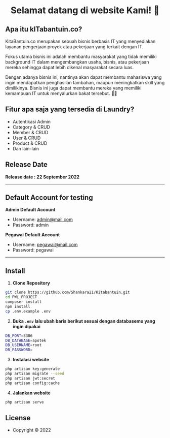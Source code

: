 <h1 align="center">Selamat datang di website Kami! 👋</h1>

## Apa itu kITabantuin.co?

KitaBantuin.co merupakan sebuah bisnis berbasis IT yang menyediakan layanan pengerjaan proyek atau pekerjaan yang terkait dengan IT.

Fokus utama bisnis ini adalah membantu masyarakat yang tidak memiliki background IT dalam mengembangkan usaha, bisnis, atau pekerjaan mereka sehingga dapat lebih dikenal masyarakat secara luas. 

Dengan adanya bisnis ini, nantinya akan dapat membantu mahasiswa yang ingin mendapatkan penghasilan tambahan, maupun meningkatkan skill yang dimilikinya. Bisnis ini juga dapat membantu mereka yang memiliki kemampuan IT untuk menyalurkan bakat tersebut.
 👋👋

## Fitur apa saja yang tersedia di Laundry?

-   Autentikasi Admin
-   Category & CRUD
-   Member & CRUD
-   User & CRUD
-   Product & CRUD
-   Dan lain-lain

## Release Date

**Release date : 22 September 2022**


---

## Default Account for testing

**Admin Default Account**

-   Username: admin@mail.com
-   Password: admin

**Pegawai Default Account**

-   Username: pegawai@mail.com
-   Password: pegawai

---

## Install

1. **Clone Repository**

```bash
git clone https://github.com/Shankara21/Kitabantuin.git
cd PWL_PROJECT
composer install
npm install
cp .env.example .env
```

2. **Buka `.env` lalu ubah baris berikut sesuai dengan databasemu yang ingin dipakai**

```bash
DB_PORT=3306
DB_DATABASE=apotek
DB_USERNAME=root
DB_PASSWORD=
```

3. **Instalasi website**

```bash
php artisan key:generate
php artisan migrate --seed
php artisan jwt:secret
php artisan config:cache
```

4. **Jalankan website**

```bash
php artisan serve
```

## License

-   Copyright © 2022 
